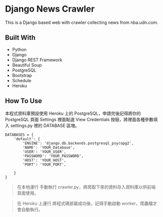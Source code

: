 # Django News Crawler

This is a Django based web with crawler collecting news from nba.udn.com.

## Built With

- Python
- Django
- Django REST Framework
- Beautiful Soup
- PostgreSQL
- Bootstrap
- Schedule
- Heroku

## How To Use

本程式資料庫預設使用 Heroku 上的 PostgreSQL，申請完後記得將你的 PostgreSQL 頁面 Settings 裡面點選 View Credentials 按鈕，將裡面各種參數填入 settings.py 裡的 DATABASE 區塊。

```
DATABASES = {
    'default': {
        'ENGINE': 'django.db.backends.postgresql_psycopg2',
        'NAME': 'YOUR_Database',
        'USER': 'YOUR_USER',
        'PASSWORD': 'YOUR_PASSWORD',
        'HOST': 'YOUR_HOST',
        'PORT': 'YOUR_PORT',

    }
}
```

>在本地運行
手動執行 crawler.py，將爬取下來的資料存入資料庫以供前端頁面使用。

>在 Heroku 上運行
將程式碼部屬成功後，記得手動啟動 worker，爬蟲檔才會自動執行。

